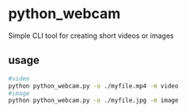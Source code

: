 # python_webcam
Simple CLI tool for creating short videos or images
## usage
```bash
#video
python python_webcam.py -o ./myfile.mp4 -m video
#image
python python_webcam.py -o ./myfile.jpg -m image
```
